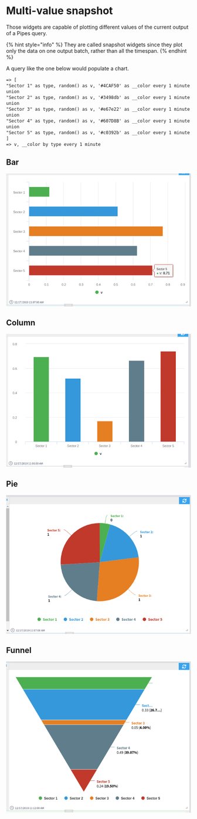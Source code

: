 # Multi-value snapshot

Those widgets are capable of plotting different values of the current output of a Pipes query.

{% hint style="info" %}
They are called snapshot widgets since they plot only the data on one output batch, rather than all the timespan.
{% endhint %}

A query like the one below would populate a chart.

```
=> [
"Sector 1" as type, random() as v, '#4CAF50' as __color every 1 minute
union
"Sector 2" as type, random() as v, '#3498db' as __color every 1 minute
union
"Sector 3" as type, random() as v, '#e67e22' as __color every 1 minute
union
"Sector 4" as type, random() as v, '#607D8B' as __color every 1 minute
union
"Sector 5" as type, random() as v, '#c0392b' as __color every 1 minute
]
=> v, __color by type every 1 minute
```

## Bar

![Example of a bar chart](<../../.gitbook/assets/image (163).png>)

## Column

![Example of a column chart](<../../.gitbook/assets/image (27).png>)

## Pie

![Example of a pie chart](<../../.gitbook/assets/image (16).png>)

## Funnel

![Example of a funnel chart](<../../.gitbook/assets/image (65).png>)
